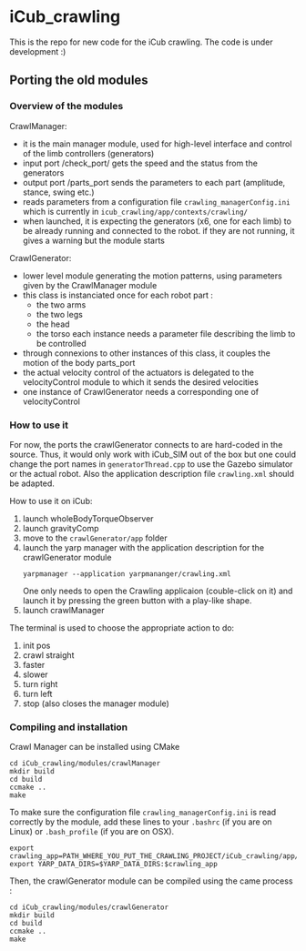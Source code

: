 # iCub_crawling

This is the repo for new code for the iCub crawling. The code is under development :)

## Porting the old modules

### Overview of the modules

CrawlManager:

- it is the main manager module, used for high-level interface and control of the limb controllers (generators)
- input port /check_port/ gets the speed and the status from the generators
- output port /parts_port sends the parameters to each part (amplitude, stance, swing etc.)
- reads parameters from a configuration file `crawling_managerConfig.ini` which is currently in `icub_crawling/app/contexts/crawling/`
- when launched, it is expecting the generators (x6, one for each limb) to be already running and connected to the robot. if they are not running, it gives a warning but the module starts

CrawlGenerator:

- lower level module generating the motion patterns, using parameters given by the CrawlManager module
- this class is instanciated once for each robot part :
    - the two arms
    - the two legs
    - the head
    - the torso
    each instance needs a parameter file describing the limb to be controlled
- through connexions to other instances of this class, it couples the motion of the body parts_port
- the actual velocity control of  the actuators is delegated to the velocityControl module to which it sends the desired velocities
- one instance of CrawlGenerator needs a corresponding one of velocityControl


### How to use it

For now, the ports the crawlGenerator connects to are hard-coded in the source. Thus, it would only work with iCub_SIM out of the box but one could change the port names in `generatorThread.cpp` to use the Gazebo simulator or the actual robot. Also the application description file `crawling.xml` should be adapted.

How to use it on iCub:

1. launch wholeBodyTorqueObserver
2. launch gravityComp
3. move to the `crawlGenerator/app` folder
4. launch the yarp manager with the application description for the crawlGenerator module
    ~~~
    yarpmanager --application yarpmananger/crawling.xml
    ~~~
    One only needs to open the Crawling applicaion (couble-click on it) and launch it by pressing the green button with a play-like shape.
5. launch crawlManager

The terminal is used to choose the appropriate action to do:

1. init pos
2. crawl straight
3. faster
4. slower
5. turn right
6. turn left
9. stop (also closes the manager module)


### Compiling and installation

Crawl Manager can be installed using CMake

~~~shell
cd iCub_crawling/modules/crawlManager
mkdir build
cd build
ccmake ..
make
~~~

To make sure the configuration file `crawling_managerConfig.ini` is read correctly by the module, add these lines to your `.bashrc` (if you are on Linux) or `.bash_profile` (if you are on OSX).

~~~
export crawling_app=PATH_WHERE_YOU_PUT_THE_CRAWLING_PROJECT/iCub_crawling/app/
export YARP_DATA_DIRS=$YARP_DATA_DIRS:$crawling_app
~~~

Then, the crawlGenerator module can be compiled using the came process :

~~~shell
cd iCub_crawling/modules/crawlGenerator
mkdir build
cd build
ccmake ..
make
~~~

